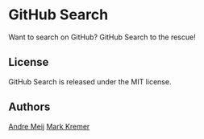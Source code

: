 GitHub Search 
==============
Want to search on GitHub? GitHub Search to the rescue!

License
-------
GitHub Search is released under the MIT license.

Authors
------
[Andre Meij](https://github.com/ahmeij)
[Mark Kremer](https://github.com/mkremer)

